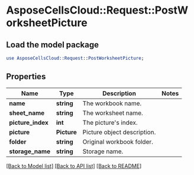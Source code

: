 # AsposeCellsCloud::Request::PostWorksheetPicture 

## Load the model package
```perl
use AsposeCellsCloud::Request::PostWorksheetPicture;
```

## Properties
Name | Type | Description | Notes
------------ | ------------- | ------------- | -------------
**name** | **string** | The workbook name. |
**sheet_name** | **string** | The worksheet name. |
**picture_index** | **int** | The picture's index. |
**picture** | **Picture** | Picture object description. |
**folder** | **string** | Original workbook folder. |
**storage_name** | **string** | Storage name. |  

[[Back to Model list]](../README.md#documentation-for-requests) [[Back to API list]](../README.md#documentation-for-api-endpoints) [[Back to README]](../README.md)

